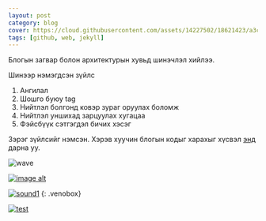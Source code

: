 ```yaml
---
layout: post
category: blog
cover: https://cloud.githubusercontent.com/assets/14227502/18621423/a3c4df6a-7e55-11e6-82fc-4008aa3a2f0b.jpg 
tags: [github, web, jekyll]
---
```

Блогын загвар болон архитектурын хувьд шинэчлэл хийлээ.

Шинээр нэмэгдсэн зүйлс

1. Ангилал
2. Шошго буюу tag
3. Нийтлэл болгонд ковэр зураг оруулах боломж
4. Нийтлэл уншихад зарцуулах хугацаа
5. Фэйсбүүк сэтгэгдэл бичих хэсэг

Зэрэг зүйлсийг нэмсэн. Хэрэв хуучин блогын кодыг харахыг хүсвэл [энд](https://github.com/enkhee-Osiris/enkhee-Osiris.github.io-old) дарна уу.

![wave](https://cloud.githubusercontent.com/assets/14227502/18626152/c2d1a93a-7e85-11e6-80b4-55092ca34512.gif)

<a class="venobox" href="image01-big.jpg"><img src="image01-small.jpg" alt="image alt"/></a>

[![sound1](https://cloud.githubusercontent.com/assets/14227502/18626525/30db5064-7e88-11e6-8aa9-323ce03d3b0f.png)](https://cloud.githubusercontent.com/assets/14227502/18626525/30db5064-7e88-11e6-8aa9-323ce03d3b0f.png)
{: .venobox}

<a class="venobox" href="https://cloud.githubusercontent.com/assets/14227502/18626525/30db5064-7e88-11e6-8aa9-323ce03d3b0f.png"><img src="https://cloud.githubusercontent.com/assets/14227502/18626525/30db5064-7e88-11e6-8aa9-323ce03d3b0f.png" alt="test"/></a>
